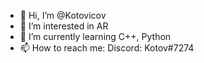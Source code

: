 - 👋 Hi, I’m @Kotovicov
- 👀 I’m interested in AR
- 🌱 I’m currently learning C++, Python
- 📫 How to reach me: Discord: Kotov#7274

<!---
Kotovicov/Kotovicov is a ✨ special ✨ repository because its `README.md` (this file) appears on your GitHub profile.
You can click the Preview link to take a look at your changes.
--->
